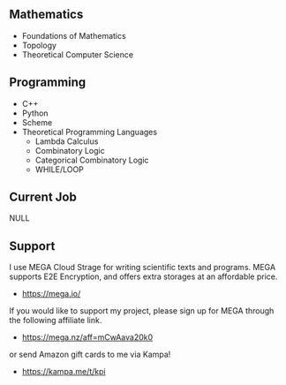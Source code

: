 <!--
**AmaneTsukishiro/AmaneTsukishiro** is a ✨ _special_ ✨ repository because its `README.md` (this file) appears on your GitHub profile.

Here are some ideas to get you started:

- 🔭 I’m currently working on ...
- 🌱 I’m currently learning ...
- 👯 I’m looking to collaborate on ...
- 🤔 I’m looking for help with ...
- 💬 Ask me about ...
- 📫 How to reach me: ...
- 😄 Pronouns: ...
- ⚡ Fun fact: ...
-->

Mathematics
--
+ Foundations of Mathematics
+ Topology
+ Theoretical Computer Science

Programming
--
+ C++
+ Python
+ Scheme
+ Theoretical Programming Languages
  + Lambda Calculus
  + Combinatory Logic
  + Categorical Combinatory Logic
  + WHILE/LOOP

Current Job
--
NULL

Support
--
I use MEGA Cloud Strage for writing scientific texts and programs. MEGA supports E2E Encryption, and offers extra storages at an affordable price.
+ https://mega.io/

If you would like to support my project, please sign up for MEGA through the following affiliate link.
+ https://mega.nz/aff=mCwAava20k0

or send Amazon gift cards to me via Kampa!
+ https://kampa.me/t/kpi
